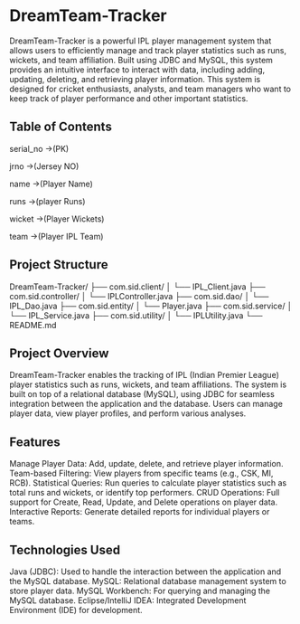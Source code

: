 # DreamTeam-Tracker

DreamTeam-Tracker is a powerful IPL player management system that allows users to efficiently manage and track player statistics such as runs, wickets, and team affiliation. Built using JDBC and MySQL, this system provides an intuitive interface to interact with data, including adding, updating, deleting, and retrieving player information. This system is designed for cricket enthusiasts, analysts, and team managers who want to keep track of player performance and other important statistics.

## Table of Contents

serial_no ->(PK)

jrno ->(Jersey NO)

name ->(Player Name)

runs ->(player Runs)

wicket ->(Player Wickets)

team ->(Player IPL Team)

## Project Structure

DreamTeam-Tracker/
├── com.sid.client/
│ └── IPL_Client.java
├── com.sid.controller/
│ └── IPLController.java
├── com.sid.dao/
│ └── IPL_Dao.java
├── com.sid.entity/
│ └── Player.java
├── com.sid.service/
│ └── IPL_Service.java
├── com.sid.utility/
│ └── IPLUtility.java
└── README.md

## Project Overview

DreamTeam-Tracker enables the tracking of IPL (Indian Premier League) player statistics such as runs, wickets, and team affiliations. The system is built on top of a relational database (MySQL), using JDBC for seamless integration between the application and the database. Users can manage player data, view player profiles, and perform various analyses.

## Features

Manage Player Data: Add, update, delete, and retrieve player information.
Team-based Filtering: View players from specific teams (e.g., CSK, MI, RCB).
Statistical Queries: Run queries to calculate player statistics such as total runs and wickets, or identify top performers.
CRUD Operations: Full support for Create, Read, Update, and Delete operations on player data.
Interactive Reports: Generate detailed reports for individual players or teams.

## Technologies Used

Java (JDBC): Used to handle the interaction between the application and the MySQL database.
MySQL: Relational database management system to store player data.
MySQL Workbench: For querying and managing the MySQL database.
Eclipse/IntelliJ IDEA: Integrated Development Environment (IDE) for development.
